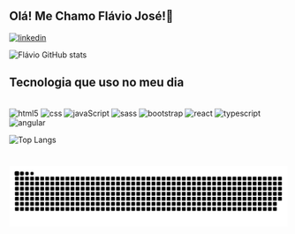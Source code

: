 ## Olá! Me Chamo Flávio José!👋
[![linkedin](https://img.shields.io/badge/LinkedIn-0077B5?style=for-the-badge&logo=linkedin&logoColor=white)](https://www.linkedin.com/in/fl%C3%A1vio-jos%C3%A9-182b20322/)

![Flávio GitHub stats](https://github-readme-stats.vercel.app/api?username=flaviojsdev&show_icons=true&theme=dark)

## Tecnologia que uso no meu dia

<div style="display: inline_block"><br>
<img alt = "html5" src = "https://img.shields.io/badge/HTML5-E34F26?style=for-the-badge&logo=html5&logoColor=white">
<img alt = "css" src = "https://img.shields.io/badge/CSS3-1572B6?style=for-the-badge&logo=css3&logoColor=white">
<img alt = "javaScript" src = "https://img.shields.io/badge/JavaScript-F7DF1E?style=for-the-badge&logo=javascript&logoColor=black">
<img alt = "sass" src = "https://img.shields.io/badge/Sass-CC6699?style=for-the-badge&logo=sass&logoColor=white">
<img alt = "bootstrap" src = "https://img.shields.io/badge/Bootstrap-563D7C?style=for-the-badge&logo=bootstrap&logoColor=white"> 
<img alt = "react" src = "https://img.shields.io/badge/React-20232A?style=for-the-badge&logo=react&logoColor=61DAFB">
<img alt = "typescript" src = "https://img.shields.io/badge/TypeScript-007ACC?style=for-the-badge&logo=typescript&logoColor=white">
<img alt = "angular" src = "https://img.shields.io/badge/Angular-DD0031?style=for-the-badge&logo=angular&logoColor=white">
<img alt = "" src = "">
<img alt = "" src = "">
<img alt = "" src = "">
<img alt = "" src = "">
</div>


![Top Langs](https://github-readme-stats.vercel.app/api/top-langs/?username=flaviojsdev&size_weight=0.5&count_weight=0.5)

#

<picture align="center">
  <source media="(prefers-color-scheme: dark)" srcset="https://raw.githubusercontent.com/mari4souza/mari4souza/output/github-contribution-grid-snake-dark.svg">
  <source media="(prefers-color-scheme: light)" srcset="https://raw.githubusercontent.com/mari4souza/mari4souza/output/github-contribution-grid-snake-dark.svg">
  <img align="center" alt="github contribution grid snake animation" src="https://raw.githubusercontent.com/mari4souza/mari4souza/output/github-contribution-grid-snake.svg">
</picture>



